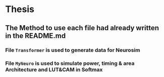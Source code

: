 # Thesis
## The Method to use each file had already written in the README.md
### File `Transformer` is used to generate data for Neurosim
### File `MyNeuro` is used to simulate power, timing & area Architecture and LUT&CAM in Softmax
